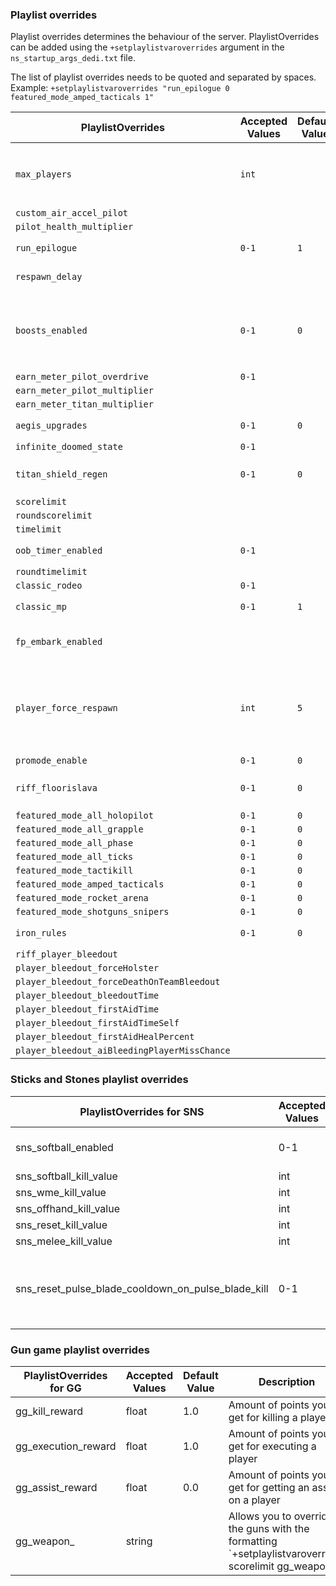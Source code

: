 ### Playlist overrides

Playlist overrides determines the behaviour of the server. PlaylistOverrides can be added using the `+setplaylistvaroverrides` argument in the `ns_startup_args_dedi.txt` file.

The list of playlist overrides needs to be quoted and separated by spaces.\
Example: `+setplaylistvaroverrides "run_epilogue 0 featured_mode_amped_tacticals 1"`

| PlaylistOverrides                            | Accepted Values | Default Value | Description                                                                                                         |
| -------------------------------------------- | --------------- | ------------- | ------------------------------------------------------------------------------------------------------------------- |
| `max_players`                                | `int`           |               | Needs to be in combination with the [`-maxplayersplaylist`](./#Startup\_flags-maxplrplst) flag                      |
| `custom_air_accel_pilot`                     |                 |               |                                                                                                                     |
| `pilot_health_multiplier`                    |                 |               |                                                                                                                     |
| `run_epilogue`                               | `0-1`           | `1`           | Enables escape dropship                                                                                             |
| `respawn_delay`                              |                 |               | Delay before respawn                                                                                                |
| `boosts_enabled`                             | `0-1`           | `0`           | Disable boosts. Doesn't disable Titanmeter. Note that unlike the name suggests `1` disables boosts                  |
| `earn_meter_pilot_overdrive`                 | `0-1`           |               |                                                                                                                     |
| `earn_meter_pilot_multiplier`                |                 |               |                                                                                                                     |
| `earn_meter_titan_multiplier`                |                 |               |                                                                                                                     |
| `aegis_upgrades`                             | `0-1`           | `0`           | Enable titan aegis upgrades                                                                                         |
| `infinite_doomed_state`                      | `0-1`           |               |                                                                                                                     |
| `titan_shield_regen`                         | `0-1`           | `0`           | Enable regenerating titan shields                                                                                   |
| `scorelimit`                                 |                 |               |                                                                                                                     |
| `roundscorelimit`                            |                 |               |                                                                                                                     |
| `timelimit`                                  |                 |               |                                                                                                                     |
| `oob_timer_enabled`                          | `0-1`           |               | Out of bounds timer enable                                                                                          |
| `roundtimelimit`                             |                 |               |                                                                                                                     |
| `classic_rodeo`                              | `0-1`           |               |                                                                                                                     |
| `classic_mp`                                 | `0-1`           | `1`           | Enables intro dropship                                                                                              |
| `fp_embark_enabled`                          |                 |               | First person embark and terminations                                                                                |
| `player_force_respawn`                       | `int`           | `5`           | Forces players to respawn after the respawn button has been shown for x seconds. `-1` to disable forced respawning. |
| `promode_enable`                             | `0-1`           | `0`           |                                                                                                                     |
| `riff_floorislava`                           | `0-1`           | `0`           | Covers the whole map with deadly electric smoke                                                                     |
| `featured_mode_all_holopilot`                | `0-1`           | `0`           |                                                                                                                     |
| `featured_mode_all_grapple`                  | `0-1`           | `0`           |                                                                                                                     |
| `featured_mode_all_phase`                    | `0-1`           | `0`           |                                                                                                                     |
| `featured_mode_all_ticks`                    | `0-1`           | `0`           |                                                                                                                     |
| `featured_mode_tactikill`                    | `0-1`           | `0`           |                                                                                                                     |
| `featured_mode_amped_tacticals`              | `0-1`           | `0`           |                                                                                                                     |
| `featured_mode_rocket_arena`                 | `0-1`           | `0`           |                                                                                                                     |
| `featured_mode_shotguns_snipers`             | `0-1`           | `0`           |                                                                                                                     |
| `iron_rules`                                 | `0-1`           | `0`           | Disables ejection and disembark                                                                                     |
| `riff_player_bleedout`                       |                 |               |                                                                                                                     |
| `player_bleedout_forceHolster`               |                 |               |                                                                                                                     |
| `player_bleedout_forceDeathOnTeamBleedout`   |                 |               |                                                                                                                     |
| `player_bleedout_bleedoutTime`               |                 |               |                                                                                                                     |
| `player_bleedout_firstAidTime`               |                 |               |                                                                                                                     |
| `player_bleedout_firstAidTimeSelf`           |                 |               |                                                                                                                     |
| `player_bleedout_firstAidHealPercent`        |                 |               |                                                                                                                     |
| `player_bleedout_aiBleedingPlayerMissChance` |                 |               |                                                                                                                     |

### Sticks and Stones playlist overrides

| PlaylistOverrides for SNS                          | Accepted Values | Default Value | Description                                                                                    |
| -------------------------------------------------- | --------------- | ------------- | ---------------------------------------------------------------------------------------------- |
| sns_softball_enabled                               | 0-1             | 0             | Enables Softball usage                                                                         |
| sns_softball_kill_value                            | int             | 10            |                                                                                                |
| sns_wme_kill_value                                 | int             | 10            |                                                                                                |
| sns_offhand_kill_value                             | int             | 10            |                                                                                                |
| sns_reset_kill_value                               | int             | 5             |                                                                                                |
| sns_melee_kill_value                               | int             | 5             |                                                                                                |
| sns_reset_pulse_blade_cooldown_on_pulse_blade_kill | 0-1             | 1             | Enables getting Pulse Blade back after a Pulse Blade kill                                      |

### Gun game playlist overrides 

| PlaylistOverrides for GG                   | Accepted Values | Default Value | Description                                                                                    |
| ------------------------------------------ | --------------- | ------------- | ---------------------------------------------------------------------------------------------- |
| gg_kill_reward                             | float           | 1.0           | Amount of points you get for killing a player                                                  |
| gg_execution_reward                        | float           | 1.0           | Amount of points you get for executing a player                                                |
| gg_assist_reward                           | float           | 0.0           | Amount of points you get for getting an assist on a player                                     |
| gg_weapon_                                 | string          |               | Allows you to override the guns with the formatting `+setplaylistvaroverrides scorelimit <weaponCount> gg_weapon_<index> <offhandSlotOr-1>|<weaponClassName>|<weaponMods>`. Syncs with client   |